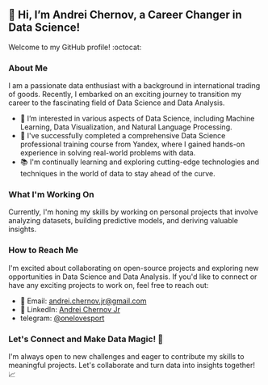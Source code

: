 ## 👋 Hi, I’m Andrei Chernov, a Career Changer in Data Science!

Welcome to my GitHub profile! :octocat:

### About Me

I am a passionate data enthusiast with a background in international trading of goods. Recently, I embarked on an exciting journey to transition my career to the fascinating field of Data Science and Data Analysis.

- 👀 I’m interested in various aspects of Data Science, including Machine Learning, Data Visualization, and Natural Language Processing.
- 🌱 I've successfully completed a comprehensive Data Science professional training course from Yandex, where I gained hands-on experience in solving real-world problems with data.
- 📚 I'm continually learning and exploring cutting-edge technologies and techniques in the world of data to stay ahead of the curve.

### What I'm Working On

Currently, I'm honing my skills by working on personal projects that involve analyzing datasets, building predictive models, and deriving valuable insights.

### How to Reach Me

I'm excited about collaborating on open-source projects and exploring new opportunities in Data Science and Data Analysis. If you'd like to connect or have any exciting projects to work on, feel free to reach out:

- :email: Email: andrei.chernov.jr@gmail.com
- :briefcase: LinkedIn: [Andrei Chernov Jr](https://www.linkedin.com/in/andrei-chernov-jr/)
- telegram: [@onelovesport](http://t.me/@onelovesport)

### Let's Connect and Make Data Magic! :rocket:

I'm always open to new challenges and eager to contribute my skills to meaningful projects. Let's collaborate and turn data into insights together! :chart_with_upwards_trend:


<!---
AndreiChernovJr/AndreiChernovJr is a ✨ special ✨ repository because its `README.md` (this file) appears on your GitHub profile.
You can click the Preview link to take a look at your changes.
--->
